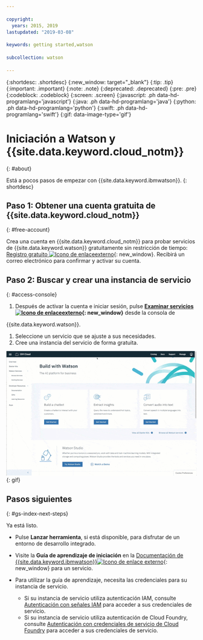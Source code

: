 ```yaml
---

copyright:
  years: 2015, 2019
lastupdated: "2019-03-08"

keywords: getting started,watson

subcollection: watson

---
```


{:shortdesc: .shortdesc}
{:new_window: target="_blank"}
{:tip: .tip}
{:important: .important}
{:note: .note}
{:deprecated: .deprecated}
{:pre: .pre}
{:codeblock: .codeblock}
{:screen: .screen}
{:javascript: .ph data-hd-programlang='javascript'}
{:java: .ph data-hd-programlang='java'}
{:python: .ph data-hd-programlang='python'}
{:swift: .ph data-hd-programlang='swift'}
{:gif: data-image-type='gif'}

# Iniciación a Watson y {{site.data.keyword.cloud_notm}}
{: #about}

Está a pocos pasos de empezar con {{site.data.keyword.ibmwatson}}.
{: shortdesc}

## Paso 1: Obtener una cuenta gratuita de {{site.data.keyword.cloud_notm}}
{: #free-account}

Crea una cuenta en {{site.data.keyword.cloud_notm}} para probar servicios de {{site.data.keyword.watson}} gratuitamente sin restricción de tiempo:
[Registro gratuito ![Icono de enlaceexterno](../../icons/launch-glyph.svg "Icono de enlace externo")](https://{DomainName}/registration/?target=%2Fdeveloper%2Fwatson%2Fdashboard){: new_window}. Recibirá un correo electrónico para confirmar y activar su cuenta.


## Paso 2: Buscar y crear una instancia de servicio
{: #access-console}

1.  Después de activar la cuenta e iniciar sesión, pulse **[Examinar servicios ![Icono de enlaceexterno](../../icons/launch-glyph.svg "Icono de enlace externo")](https://{DomainName}/developer/watson/services){: new_window}** desde la consola de

{{site.data.keyword.watson}}.
1.  Seleccione un servicio que se ajuste a sus necesidades.
1.  Cree una instancia del servicio de forma gratuita.

![Pulse Menú y, a continuación, pulse Watson](images/ic-create-service.gif){: gif}

## Pasos siguientes
{: #gs-index-next-steps}

Ya está listo.

- Pulse **Lanzar herramienta**, si está disponible, para disfrutar de un entorno de desarrollo integrado.
- Visite la **Guía de aprendizaje de iniciación** en la [Documentación de {{site.data.keyword.ibmwatson}}![Icono de enlace externo](../../icons/launch-glyph.svg "Icono de enlaceexterno")](https://{DomainName}/developer/watson/documentation){: new_window} para un servicio.

- Para utilizar la guía de aprendizaje, necesita las credenciales para su instancia de servicio.
    - Si su instancia de servicio utiliza autenticación IAM, consulte
[Autenticación con señales IAM](/docs/services/watson?topic=watson-iam) para acceder a sus
credenciales de servicio.
    - Si su instancia de servicio utiliza autenticación de Cloud Foundry, consulte
[Autenticación con credenciales de servicio de Cloud Foundry](/docs/services/watson?topic=watson-creating-credentials#creating-credentials) para acceder a sus
credenciales de servicio.
